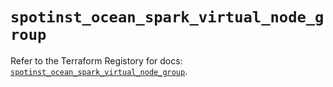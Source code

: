 # `spotinst_ocean_spark_virtual_node_group`

Refer to the Terraform Registory for docs: [`spotinst_ocean_spark_virtual_node_group`](https://registry.terraform.io/providers/spotinst/spotinst/1.136.0/docs/resources/ocean_spark_virtual_node_group).
